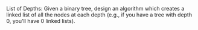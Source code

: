 List of Depths: 
Given a binary tree, design an algorithm which creates a linked list of all the nodes 
at each depth (e.g., if you have a tree with depth 0, you'll have 0 linked lists).
